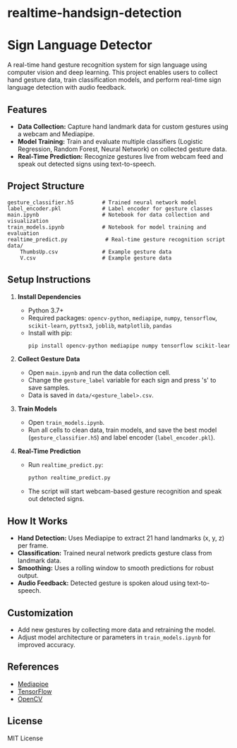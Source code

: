 # realtime-handsign-detection

# Sign Language Detector

A real-time hand gesture recognition system for sign language using computer vision and deep learning. This project enables users to collect hand gesture data, train classification models, and perform real-time sign language detection with audio feedback.

## Features
- **Data Collection:** Capture hand landmark data for custom gestures using a webcam and Mediapipe.
- **Model Training:** Train and evaluate multiple classifiers (Logistic Regression, Random Forest, Neural Network) on collected gesture data.
- **Real-Time Prediction:** Recognize gestures live from webcam feed and speak out detected signs using text-to-speech.

## Project Structure
```
gesture_classifier.h5         # Trained neural network model
label_encoder.pkl             # Label encoder for gesture classes
main.ipynb                    # Notebook for data collection and visualization
train_models.ipynb            # Notebook for model training and evaluation
realtime_predict.py            # Real-time gesture recognition script
data/
    ThumbsUp.csv              # Example gesture data
    V.csv                     # Example gesture data
```

## Setup Instructions
1. **Install Dependencies**
   - Python 3.7+
   - Required packages: `opencv-python`, `mediapipe`, `numpy`, `tensorflow`, `scikit-learn`, `pyttsx3`, `joblib`, `matplotlib`, `pandas`
   - Install with pip:
     ```bash
     pip install opencv-python mediapipe numpy tensorflow scikit-learn pyttsx3 joblib matplotlib pandas
     ```

2. **Collect Gesture Data**
   - Open `main.ipynb` and run the data collection cell.
   - Change the `gesture_label` variable for each sign and press 's' to save samples.
   - Data is saved in `data/<gesture_label>.csv`.

3. **Train Models**
   - Open `train_models.ipynb`.
   - Run all cells to clean data, train models, and save the best model (`gesture_classifier.h5`) and label encoder (`label_encoder.pkl`).

4. **Real-Time Prediction**
   - Run `realtime_predict.py`:
     ```bash
     python realtime_predict.py
     ```
   - The script will start webcam-based gesture recognition and speak out detected signs.

## How It Works
- **Hand Detection:** Uses Mediapipe to extract 21 hand landmarks (x, y, z) per frame.
- **Classification:** Trained neural network predicts gesture class from landmark data.
- **Smoothing:** Uses a rolling window to smooth predictions for robust output.
- **Audio Feedback:** Detected gesture is spoken aloud using text-to-speech.

## Customization
- Add new gestures by collecting more data and retraining the model.
- Adjust model architecture or parameters in `train_models.ipynb` for improved accuracy.

## References
- [Mediapipe](https://google.github.io/mediapipe/)
- [TensorFlow](https://www.tensorflow.org/)
- [OpenCV](https://opencv.org/)

## License
MIT License

